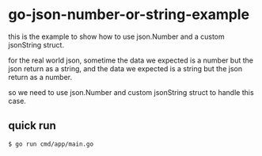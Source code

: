 # go-json-number-or-string-example

this is the example to show how to use json.Number and a custom jsonString struct.

for the real world json, sometime the data we expected is a number but the json return as a string, and the data we expected is a string but the json return as a number. 

so we need to use json.Number and custom jsonString struct to handle this case.

## quick run
```bash
$ go run cmd/app/main.go
```

